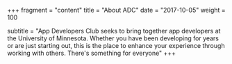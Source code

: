 +++
fragment = "content"
title = "About ADC"
date = "2017-10-05"
weight = 100

subtitle = "App Developers Club seeks to bring together app developers at the University of Minnesota. Whether you have been developing for years or are just starting out, this is the place to enhance your experience through working with others. There's something for everyone"
+++